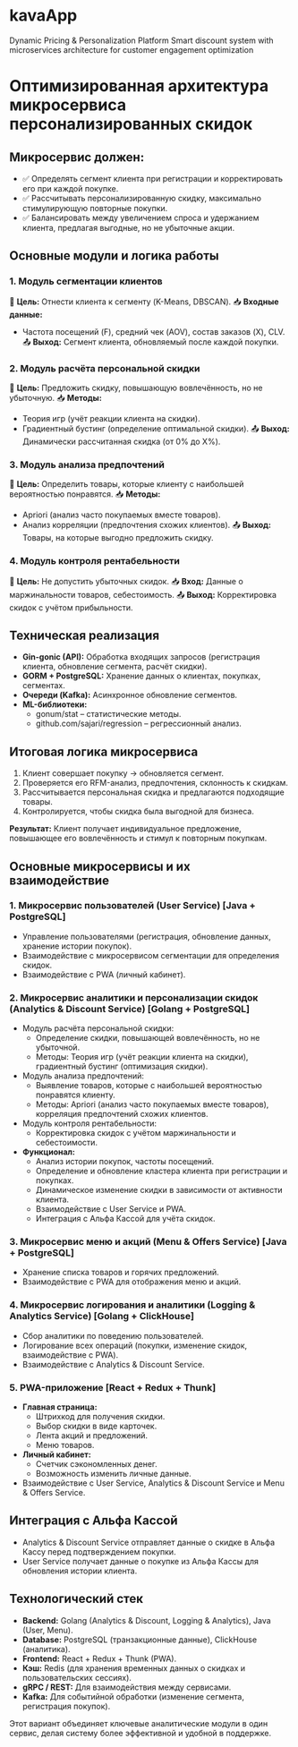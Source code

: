# kavaApp
Dynamic Pricing &amp; Personalization Platform Smart discount system with microservices architecture for customer engagement optimization

# Оптимизированная архитектура микросервиса персонализированных скидок

## Микросервис должен:
- ✅ Определять сегмент клиента при регистрации и корректировать его при каждой покупке.
- ✅ Рассчитывать персонализированную скидку, максимально стимулирующую повторные покупки.
- ✅ Балансировать между увеличением спроса и удержанием клиента, предлагая выгодные, но не убыточные акции.

## Основные модули и логика работы

### 1. Модуль сегментации клиентов
📌 **Цель:** Отнести клиента к сегменту (K-Means, DBSCAN).
📥 **Входные данные:**
- Частота посещений (F), средний чек (AOV), состав заказов (X), CLV.
📤 **Выход:** Сегмент клиента, обновляемый после каждой покупки.

### 2. Модуль расчёта персональной скидки
📌 **Цель:** Предложить скидку, повышающую вовлечённость, но не убыточную.
📥 **Методы:**
- Теория игр (учёт реакции клиента на скидки).
- Градиентный бустинг (определение оптимальной скидки).
📤 **Выход:** Динамически рассчитанная скидка (от 0% до X%).

### 3. Модуль анализа предпочтений
📌 **Цель:** Определить товары, которые клиенту с наибольшей вероятностью понравятся.
📥 **Методы:**
- Apriori (анализ часто покупаемых вместе товаров).
- Анализ корреляции (предпочтения схожих клиентов).
📤 **Выход:** Товары, на которые выгодно предложить скидку.

### 4. Модуль контроля рентабельности
📌 **Цель:** Не допустить убыточных скидок.
📥 **Вход:** Данные о маржинальности товаров, себестоимость.
📤 **Выход:** Корректировка скидок с учётом прибыльности.

## Техническая реализация
- **Gin-gonic (API):** Обработка входящих запросов (регистрация клиента, обновление сегмента, расчёт скидки).
- **GORM + PostgreSQL:** Хранение данных о клиентах, покупках, сегментах.
- **Очереди (Kafka):** Асинхронное обновление сегментов.
- **ML-библиотеки:**
  - gonum/stat – статистические методы.
  - github.com/sajari/regression – регрессионный анализ.

## Итоговая логика микросервиса
1. Клиент совершает покупку → обновляется сегмент.
2. Проверяется его RFM-анализ, предпочтения, склонность к скидкам.
3. Рассчитывается персональная скидка и предлагаются подходящие товары.
4. Контролируется, чтобы скидка была выгодной для бизнеса.

**Результат:** Клиент получает индивидуальное предложение, повышающее его вовлечённость и стимул к повторным покупкам.

## Основные микросервисы и их взаимодействие

### 1. Микросервис пользователей (User Service) [Java + PostgreSQL]
- Управление пользователями (регистрация, обновление данных, хранение истории покупок).
- Взаимодействие с микросервисом сегментации для определения скидок.
- Взаимодействие с PWA (личный кабинет).

### 2. Микросервис аналитики и персонализации скидок (Analytics & Discount Service) [Golang + PostgreSQL]
- Модуль расчёта персональной скидки:
  - Определение скидки, повышающей вовлечённость, но не убыточной.
  - Методы: Теория игр (учёт реакции клиента на скидки), градиентный бустинг (оптимизация скидки).
- Модуль анализа предпочтений:
  - Выявление товаров, которые с наибольшей вероятностью понравятся клиенту.
  - Методы: Apriori (анализ часто покупаемых вместе товаров), корреляция предпочтений схожих клиентов.
- Модуль контроля рентабельности:
  - Корректировка скидок с учётом маржинальности и себестоимости.
- **Функционал:**
  - Анализ истории покупок, частоты посещений.
  - Определение и обновление кластера клиента при регистрации и покупках.
  - Динамическое изменение скидки в зависимости от активности клиента.
  - Взаимодействие с User Service и PWA.
  - Интеграция с Альфа Кассой для учёта скидок.

### 3. Микросервис меню и акций (Menu & Offers Service) [Java + PostgreSQL]
- Хранение списка товаров и горячих предложений.
- Взаимодействие с PWA для отображения меню и акций.

### 4. Микросервис логирования и аналитики (Logging & Analytics Service) [Golang + ClickHouse]
- Сбор аналитики по поведению пользователей.
- Логирование всех операций (покупки, изменение скидок, взаимодействие с PWA).
- Взаимодействие с Analytics & Discount Service.

### 5. PWA-приложение [React + Redux + Thunk]
- **Главная страница:**
  - Штрихкод для получения скидки.
  - Выбор скидки в виде карточек.
  - Лента акций и предложений.
  - Меню товаров.
- **Личный кабинет:**
  - Счетчик сэкономленных денег.
  - Возможность изменить личные данные.
- Взаимодействие с User Service, Analytics & Discount Service и Menu & Offers Service.

## Интеграция с Альфа Кассой
- Analytics & Discount Service отправляет данные о скидке в Альфа Кассу перед подтверждением покупки.
- User Service получает данные о покупке из Альфа Кассы для обновления истории клиента.

## Технологический стек
- **Backend:** Golang (Analytics & Discount, Logging & Analytics), Java (User, Menu).
- **Database:** PostgreSQL (транзакционные данные), ClickHouse (аналитика).
- **Frontend:** React + Redux + Thunk (PWA).
- **Кэш:** Redis (для хранения временных данных о скидках и пользовательских сессиях).
- **gRPC / REST:** Для взаимодействия между сервисами.
- **Kafka:** Для событийной обработки (изменение сегмента, регистрация покупок).

Этот вариант объединяет ключевые аналитические модули в один сервис, делая систему более эффективной и удобной в поддержке.
